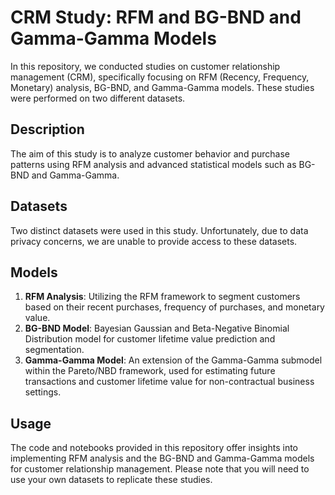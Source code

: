 # CRM Study: RFM and BG-BND and Gamma-Gamma Models

In this repository, we conducted studies on customer relationship management (CRM), specifically focusing on RFM (Recency, Frequency, Monetary) analysis, BG-BND, and Gamma-Gamma models. These studies were performed on two different datasets.

## Description
The aim of this study is to analyze customer behavior and purchase patterns using RFM analysis and advanced statistical models such as BG-BND and Gamma-Gamma. 

## Datasets
Two distinct datasets were used in this study. Unfortunately, due to data privacy concerns, we are unable to provide access to these datasets.

## Models
1. **RFM Analysis**: Utilizing the RFM framework to segment customers based on their recent purchases, frequency of purchases, and monetary value.
2. **BG-BND Model**: Bayesian Gaussian and Beta-Negative Binomial Distribution model for customer lifetime value prediction and segmentation.
3. **Gamma-Gamma Model**: An extension of the Gamma-Gamma submodel within the Pareto/NBD framework, used for estimating future transactions and customer lifetime value for non-contractual business settings.

## Usage
The code and notebooks provided in this repository offer insights into implementing RFM analysis and the BG-BND and Gamma-Gamma models for customer relationship management. Please note that you will need to use your own datasets to replicate these studies.


 
